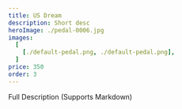 ```yaml
---
title: US Dream
description: Short desc
heroImage: ./pedal-0006.jpg
images:
  [
    [./default-pedal.png, ./default-pedal.png],
  ]
price: 350
order: 3
---
```


Full Description 
(Supports Markdown)
